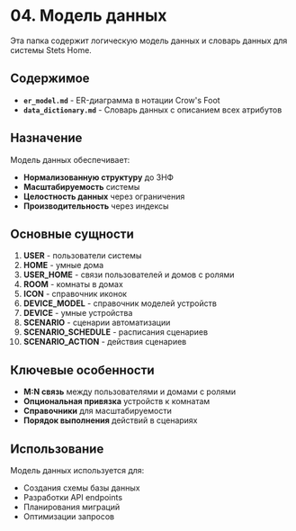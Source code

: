# 04. Модель данных

Эта папка содержит логическую модель данных и словарь данных для системы Stets Home.

## Содержимое

- **`er_model.md`** - ER-диаграмма в нотации Crow's Foot
- **`data_dictionary.md`** - Словарь данных с описанием всех атрибутов

## Назначение

Модель данных обеспечивает:
- **Нормализованную структуру** до 3НФ
- **Масштабируемость** системы
- **Целостность данных** через ограничения
- **Производительность** через индексы

## Основные сущности

1. **USER** - пользователи системы
2. **HOME** - умные дома
3. **USER_HOME** - связи пользователей и домов с ролями
4. **ROOM** - комнаты в домах
5. **ICON** - справочник иконок
6. **DEVICE_MODEL** - справочник моделей устройств
7. **DEVICE** - умные устройства
8. **SCENARIO** - сценарии автоматизации
9. **SCENARIO_SCHEDULE** - расписания сценариев
10. **SCENARIO_ACTION** - действия сценариев

## Ключевые особенности

- **M:N связь** между пользователями и домами с ролями
- **Опциональная привязка** устройств к комнатам
- **Справочники** для масштабируемости
- **Порядок выполнения** действий в сценариях

## Использование

Модель данных используется для:
- Создания схемы базы данных
- Разработки API endpoints
- Планирования миграций
- Оптимизации запросов
